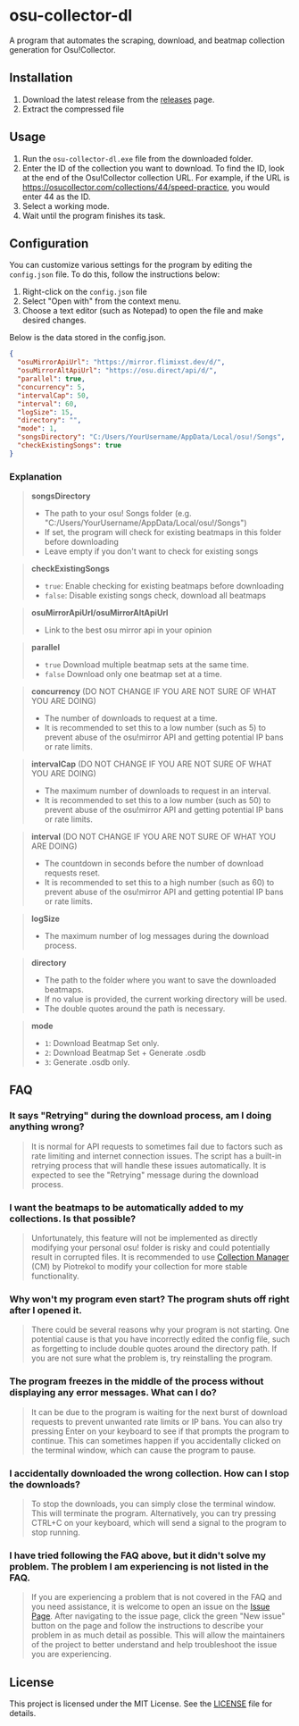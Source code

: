 # osu-collector-dl

A program that automates the scraping, download, and beatmap collection generation for Osu!Collector.

## Installation

1. Download the latest release from the [releases](https://github.com/FlimixST/osu-collector-dl/releases) page.
2. Extract the compressed file

## Usage

1. Run the `osu-collector-dl.exe` file from the downloaded folder.
2. Enter the ID of the collection you want to download. To find the ID, look at the end of the Osu!Collector collection URL. For example, if the URL is https://osucollector.com/collections/44/speed-practice, you would enter 44 as the ID.
3. Select a working mode.
4. Wait until the program finishes its task.

## Configuration

You can customize various settings for the program by editing the `config.json` file. To do this, follow the instructions below:

1. Right-click on the `config.json` file 
2. Select "Open with" from the context menu. 
3. Choose a text editor (such as Notepad) to open the file and make desired changes.

Below is the data stored in the config.json.

```json
{
  "osuMirrorApiUrl": "https://mirror.flimixst.dev/d/",
  "osuMirrorAltApiUrl": "https://osu.direct/api/d/",
  "parallel": true,
  "concurrency": 5,
  "intervalCap": 50,
  "interval": 60,
  "logSize": 15,
  "directory": "",
  "mode": 1,
  "songsDirectory": "C:/Users/YourUsername/AppData/Local/osu!/Songs",
  "checkExistingSongs": true
}
```
### Explanation
> **songsDirectory**
> - The path to your osu! Songs folder (e.g. "C:/Users/YourUsername/AppData/Local/osu!/Songs")
> - If set, the program will check for existing beatmaps in this folder before downloading
> - Leave empty if you don't want to check for existing songs

> **checkExistingSongs**
> - `true`: Enable checking for existing beatmaps before downloading
> - `false`: Disable existing songs check, download all beatmaps

> **osuMirrorApiUrl/osuMirrorAltApiUrl**
> - Link to the best osu mirror api in your opinion

> **parallel**
> - `true` Download multiple beatmap sets at the same time.
> - `false` Download only one beatmap set at a time.

> **concurrency** (DO NOT CHANGE IF YOU ARE NOT SURE OF WHAT YOU ARE DOING)
> - The number of downloads to request at a time.
> - It is recommended to set this to a low number (such  as 5) to prevent abuse of the osu!mirror API and getting potential IP bans or rate limits.

> **intervalCap** (DO NOT CHANGE IF YOU ARE NOT SURE OF WHAT YOU ARE DOING)
> - The maximum number of downloads to request in an interval.
> - It is recommended to set this to a low number (such  as 50) to prevent abuse of the osu!mirror API and getting potential IP bans or rate limits.

> **interval** (DO NOT CHANGE IF YOU ARE NOT SURE OF WHAT YOU ARE DOING)
> - The countdown in seconds before the number of download requests reset.
> - It is recommended to set this to a high number (such  as 60) to prevent abuse of the osu!mirror API and getting potential IP bans or rate limits.

> **logSize**
> - The maximum number of log messages during the download process.

> **directory**
> - The path to the folder where you want to save the downloaded beatmaps. 
> - If no value is provided, the current working directory will be used. 
> - The double quotes around the path is necessary.

> **mode**
> - `1`: Download Beatmap Set only.
> - `2`: Download Beatmap Set + Generate .osdb
> - `3`: Generate .osdb only.

## FAQ

### It says "Retrying" during the download process, am I doing anything wrong?

> It is normal for API requests to sometimes fail due to factors such as rate limiting and internet connection issues. The script has a built-in retrying process that will handle these issues automatically. It is expected to see the "Retrying" message during the download process.

### I want the beatmaps to be automatically added to my collections. Is that possible?

> Unfortunately, this feature will not be implemented as directly modifying your personal osu! folder is risky and could potentially result in corrupted files. It is recommended to use [Collection Manager](https://github.com/Piotrekol/CollectionManager) (CM) by Piotrekol to modify your collection for more stable functionality.

### Why won't my program even start? The program shuts off right after I opened it.

> There could be several reasons why your program is not starting. One potential cause is that you have incorrectly edited the config file, such as forgetting to include double quotes around the directory path. If you are not sure what the problem is, try reinstalling the program.

### The program freezes in the middle of the process without displaying any error messages. What can I do?

> It can be due to the program is waiting for the next burst of download requests to prevent unwanted rate limits or IP bans. You can also try pressing Enter on your keyboard to see if that prompts the program to continue. This can sometimes happen if you accidentally clicked on the terminal window, which can cause the program to pause.

### I accidentally downloaded the wrong collection. How can I stop the downloads?

> To stop the downloads, you can simply close the terminal window. This will terminate the program. Alternatively, you can try pressing CTRL+C on your keyboard, which will send a signal to the program to stop running.

### I have tried following the FAQ above, but it didn't solve my problem. The problem I am experiencing is not listed in the FAQ.

> If you are experiencing a problem that is not covered in the FAQ and you need assistance, it is welcome to open an issue on the [Issue Page](https://github.com/FlimixST/osu-collector-dl/issues). After navigating to the issue page, click the green "New issue" button on the page and follow the instructions to describe your problem in as much detail as possible. This will allow the maintainers of the project to better understand and help troubleshoot the issue you are experiencing.

## License

This project is licensed under the MIT License. See the [LICENSE](https://choosealicense.com/licenses/mit/) file for details.
